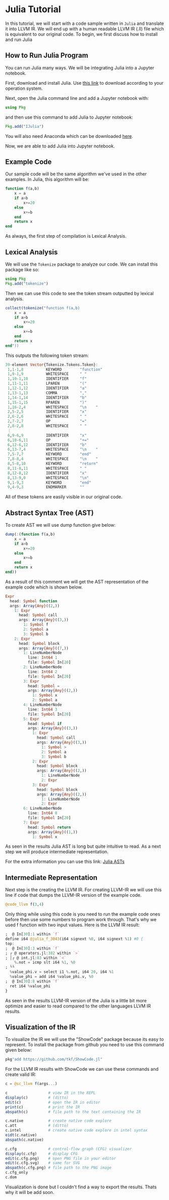 # Julia Tutorial

In this tutorial, we will start with a code sample written in `Julia` and translate it into LLVM IR. We will end up with a human readable LLVM IR (.ll) file which is equivalent to our original code. To begin, we first discuss how to install and run Julia

## How to Run Julia Program

You can run Julia many ways. We will be integrating Julia into a Jupyter notebook.

First, download and install Julia. Use [this link](https://julialang.org/downloads/) to download according to your operation system.

Next, open the Julia command line and add a Jupyter notebook with:

```julia
using Pkg
```

and then use this command to add Julia to Jupyter notebook:

```julia
Pkg.add("IJulia")
```

You will also need Anaconda which can be downloaded [here](https://www.anaconda.com/products/distribution).

Now, we are able to add Julia into Jupyter notebook.

## Example Code

Our sample code will be the same algorithm we've used in the other examples. In Julia, this algorithm will be:

```julia
function f(a,b)
    x = a
    if a>b
        x+=20
    else
        x+=b
    end
    return x
end
```

As always, the first step of compilation is Lexical Analysis.

## Lexical Analysis

We will use the `Tokenize` package to analyze our code. We can install this package like so:

```julia
using Pkg
Pkg.add("tokenize")
```

Then we can use this code to see the token stream outputted by lexical analysis.

```julia
collect(tokenize("function f(a,b)
    x = a
    if a>b
        x+=20
    else
        x+=b
    end
    return x
end"))
```

This outputs the following token stream:

```julia
39-element Vector{Tokenize.Tokens.Token}:
 1,1-1,8          KEYWORD        "function"
 1,9-1,9          WHITESPACE     " "
 1,10-1,10        IDENTIFIER     "f"
 1,11-1,11        LPAREN         "("
 1,12-1,12        IDENTIFIER     "a"
 1,13-1,13        COMMA          ","
 1,14-1,14        IDENTIFIER     "b"
 1,15-1,15        RPAREN         ")"
 1,16-2,4         WHITESPACE     "\n    "
 2,5-2,5          IDENTIFIER     "x"
 2,6-2,6          WHITESPACE     " "
 2,7-2,7          OP             "="
 2,8-2,8          WHITESPACE     " "
 ⋮
 6,9-6,9          IDENTIFIER     "x"
 6,10-6,11        OP             "+="
 6,12-6,12        IDENTIFIER     "b"
 6,13-7,4         WHITESPACE     "\n    "
 7,5-7,7          KEYWORD        "end"
 7,8-8,4          WHITESPACE     "\n    "
 8,5-8,10         KEYWORD        "return"
 8,11-8,11        WHITESPACE     " "
 8,12-8,12        IDENTIFIER     "x"
 8,13-9,0         WHITESPACE     "\n"
 9,1-9,3          KEYWORD        "end"
 9,4-9,3          ENDMARKER      ""
 ```

All of these tokens are easily visible in our original code.

## Abstract Syntax Tree (AST)

To create AST we will use dump function give below:

```julia
dump(:(function f(a,b)
    x = a
    if a>b
        x+=20
    else
        x+=b
    end
    return x
end))
```

As a result of this comment we will get the AST representation of the example code which is shown below.

```julia
Expr
  head: Symbol function
  args: Array{Any}((2,))
    1: Expr
      head: Symbol call
      args: Array{Any}((3,))
        1: Symbol f
        2: Symbol a
        3: Symbol b
    2: Expr
      head: Symbol block
      args: Array{Any}((7,))
        1: LineNumberNode
          line: Int64 1
          file: Symbol In[20]
        2: LineNumberNode
          line: Int64 2
          file: Symbol In[20]
        3: Expr
          head: Symbol =
          args: Array{Any}((2,))
            1: Symbol x
            2: Symbol a
        4: LineNumberNode
          line: Int64 3
          file: Symbol In[20]
        5: Expr
          head: Symbol if
          args: Array{Any}((3,))
            1: Expr
              head: Symbol call
              args: Array{Any}((3,))
                1: Symbol >
                2: Symbol a
                3: Symbol b
            2: Expr
              head: Symbol block
              args: Array{Any}((2,))
                1: LineNumberNode
                2: Expr
            3: Expr
              head: Symbol block
              args: Array{Any}((2,))
                1: LineNumberNode
                2: Expr
        6: LineNumberNode
          line: Int64 8
          file: Symbol In[20]
        7: Expr
          head: Symbol return
          args: Array{Any}((1,))
            1: Symbol x
```

As seen in the results Julia AST is long but quite intuitive to read. As a next step we will produce intermediate representation.

For the extra information you can use this link: [Julia ASTs](https://julia-doc.readthedocs.io/en/latest/devdocs/ast/)

## Intermediate Representation

Next step is the creating the LLVM IR. For creating LLVM-IR we will use this line if code that dumps the LLVM-IR version of the example code.

```Julia
@code_llvm f(3,4)
```

Only thing while using this code is you need to run the example code ones before then use some numbers to program work through. That's why we used f function with two input values. Here is the LLVM IR result:

```Julia
;  @ In[30]:1 within `f`
define i64 @julia_f_3043(i64 signext %0, i64 signext %1) #0 {
top:
;  @ In[30]:3 within `f`
; ┌ @ operators.jl:382 within `>`
; │┌ @ int.jl:83 within `<`
    %.not = icmp slt i64 %1, %0
; └└
  %value_phi.v = select i1 %.not, i64 20, i64 %1
  %value_phi = add i64 %value_phi.v, %0
;  @ In[30]:8 within `f`
  ret i64 %value_phi
}
```

As seen in the results LLVM-IR version of the Julia is a little bit more optimize and easier to read compared to the other languages LLVM IR results.

## Visualization of the IR

To visualize the IR we will use the "ShowCode" package because its easy to represent. To install the package from github you need to use this command given below:

```Julia
pkg"add https://github.com/tkf/ShowCode.jl"
```

For the LLVM IR results with ShowCode we can use these commands and create valid IR:

```julia
c = @sc_llvm f(args...)

c                  # view IR in the REPL
display(c)         # (ditto)
edit(c)            # open the IR in editor
print(c)           # print the IR
abspath(c)         # file path to the text containing the IR

c.native           # create native code explore
c.att              # (ditto)
c.intel            # create native code explore in intel syntax
eidt(c.native)
abspath(c.native)

c.cfg              # control-flow graph (CFG) visualizer
display(c.cfg)     # display CFG
edit(c.cfg.png)    # open PNG file in your editor
edit(c.cfg.svg)    # same for SVG
abspath(c.cfg.png) # file path to the PNG image
c.cfg_only
c.dom
```

Visualization is done but I couldn't find a way to export the results. Thats why it will be add soon.
